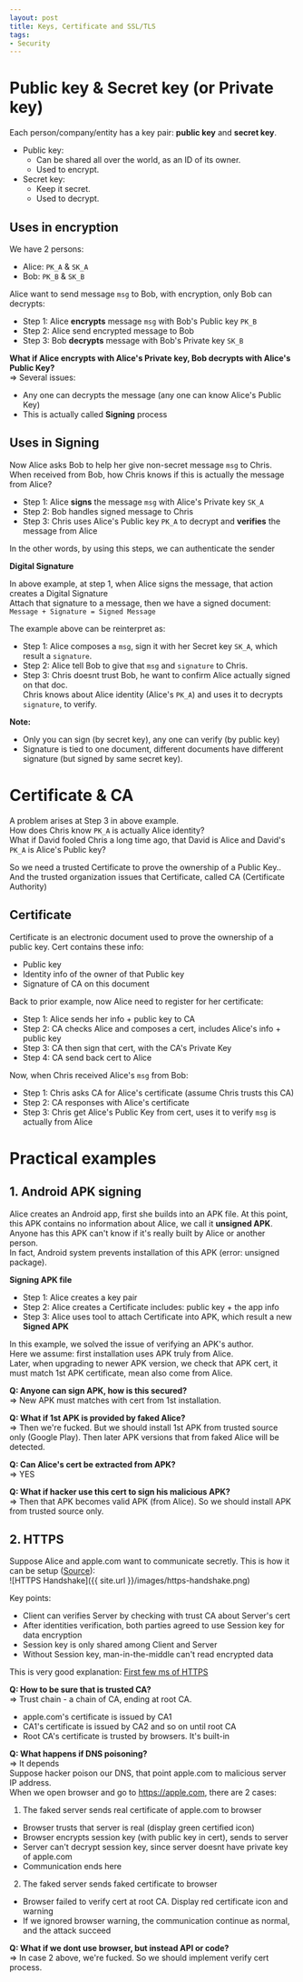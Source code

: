 ```yaml
---
layout: post
title: Keys, Certificate and SSL/TLS
tags:
- Security
---
```


# Public key & Secret key (or Private key)

Each person/company/entity has a key pair: **public key** and **secret key**.

  - Public key:  
    - Can be shared all over the world, as an ID of its owner.  
    - Used to encrypt.  
  - Secret key:  
    - Keep it secret.  
    - Used to decrypt.  

## Uses in encryption

We have 2 persons:  
  - Alice: `PK_A` & `SK_A`  
  - Bob: `PK_B` & `SK_B`  

Alice want to send message `msg` to Bob, with encryption, only Bob can decrypts:  
  - Step 1: Alice **encrypts** message `msg` with Bob's Public key `PK_B`  
  - Step 2: Alice send encrypted message to Bob  
  - Step 3: Bob **decrypts** message with Bob's Private key `SK_B`  

**What if Alice encrypts with Alice's Private key, Bob decrypts with Alice's Public Key?**  
=> Several issues:  
  - Any one can decrypts the message (any one can know Alice's Public Key)  
  - This is actually called **Signing** process

## Uses in Signing

Now Alice asks Bob to help her give non-secret message `msg` to Chris.  
When received from Bob, how Chris knows if this is actually the message from Alice?  

  - Step 1: Alice **signs** the message `msg` with Alice's Private key `SK_A`  
  - Step 2: Bob handles signed message to Chris  
  - Step 3: Chris uses Alice's Public key `PK_A` to decrypt and **verifies** the message from Alice  

In the other words, by using this steps, we can authenticate the sender

**Digital Signature**

In above example, at step 1, when Alice signs the message, that action creates a Digital Signature  
Attach that signature to a message, then we have a signed document:  
`Message + Signature = Signed Message`

The example above can be reinterpret as:  
  - Step 1: Alice composes a `msg`, sign it with her Secret key `SK_A`, which result a `signature`.
  - Step 2: Alice tell Bob to give that `msg` and `signature` to Chris.
  - Step 3: Chris doesnt trust Bob, he want to confirm Alice actually signed on that doc.  
Chris knows about Alice identity (Alice's `PK_A`) and uses it to decrypts `signature`, to verify.

**Note:**  
  - Only you can sign (by secret key), any one can verify (by public key)  
  - Signature is tied to one document, different documents have different signature (but signed by same secret key).  

# Certificate & CA

A problem arises at Step 3 in above example.  
How does Chris know `PK_A` is actually Alice identity?  
What if David fooled Chris a long time ago, that David is Alice and David's `PK_A` is Alice's Public key?  

So we need a trusted Certificate to prove the ownership of a Public Key..  
And the trusted organization issues that Certificate, called CA (Certificate Authority)  

## Certificate

Certificate is an electronic document used to prove the ownership of a public key. Cert contains these info:
  - Public key  
  - Identity info of the owner of that Public key  
  - Signature of CA on this document  

Back to prior example, now Alice need to register for her certificate:  
  - Step 1: Alice sends her info + public key to CA  
  - Step 2: CA checks Alice and composes a cert, includes Alice's info + public key  
  - Step 3: CA then sign that cert, with the CA's Private Key  
  - Step 4: CA send back cert to Alice  

Now, when Chris received Alice's `msg` from Bob:  
  - Step 1: Chris asks CA for Alice's certificate (assume Chris trusts this CA)  
  - Step 2: CA responses with Alice's certificate  
  - Step 3: Chris get Alice's Public Key from cert, uses it to verify `msg` is actually from Alice  

# Practical examples

## 1. Android APK signing

Alice creates an Android app, first she builds into an APK file. At this point, this APK contains no information about 
Alice, we call it **unsigned APK**.  
Anyone has this APK can't know if it's really built by Alice or another person.  
In fact, Android system prevents installation of this APK (error: unsigned package).  

**Signing APK file**  
  - Step 1: Alice creates a key pair  
  - Step 2: Alice creates a Certificate includes: public key + the app info  
  - Step 3: Alice uses tool to attach Certificate into APK, which result a new **Signed APK**  

In this example, we solved the issue of verifying an APK's author.  
Here we assume: first installation uses APK truly from Alice.  
Later, when upgrading to newer APK version, we check that APK cert, it must match 1st APK certificate, mean also come
from Alice.

**Q: Anyone can sign APK, how is this secured?**  
=> New APK must matches with cert from 1st installation.

**Q: What if 1st APK is provided by faked Alice?**  
=> Then we're fucked. But we should install 1st APK from trusted source only (Google Play). Then later APK versions 
that from faked Alice will be detected.  

**Q: Can Alice's cert be extracted from APK?**  
=> YES

**Q: What if hacker use this cert to sign his malicious APK?**  
=> Then that APK becomes valid APK (from Alice). So we should install APK from trusted source only.  



## 2. HTTPS

Suppose Alice and apple.com want to communicate secretly. This is how it can be setup ([Source](http://resources.infosecinstitute.com/ssl-dot-net-volume-1-hypothesis/)):  
![HTTPS Handshake]({{ site.url }}/images/https-handshake.png)  

Key points:  
  - Client can verifies Server by checking with trust CA about Server's cert  
  - After identities verification, both parties agreed to use Session key for data encryption  
  - Session key is only shared among Client and Server  
  - Without Session key, man-in-the-middle can't read encrypted data  

This is very good explanation: [First few ms of HTTPS](http://www.moserware.com/2009/06/first-few-milliseconds-of-https.html)

**Q: How to be sure that is trusted CA?**  
=> Trust chain - a chain of CA, ending at root CA.
  - apple.com's certificate is issued by CA1  
  - CA1's certificate is issued by CA2 and so on until root CA  
  - Root CA's certificate is trusted by browsers. It's built-in  

**Q: What happens if DNS poisoning?**  
=> It depends  
Suppose hacker poison our DNS, that point apple.com to malicious server IP address.  
When we open browser and go to https://apple.com, there are 2 cases:  
1. The faked server sends real certificate of apple.com to browser  
  - Browser trusts that server is real (display green certified icon)  
  - Browser encrypts session key (with public key in cert), sends to server  
  - Server can't decrypt session key, since server doesnt have private key of apple.com  
  - Communication ends here  
2. The faked server sends faked certificate to browser  
  - Browser failed to verify cert at root CA. Display red certificate icon and warning  
  - If we ignored browser warning, the communication continue as normal, and the attack succeed  

**Q: What if we dont use browser, but instead API or code?**  
=> In case 2 above, we're fucked. So we should implement verify cert process.  
